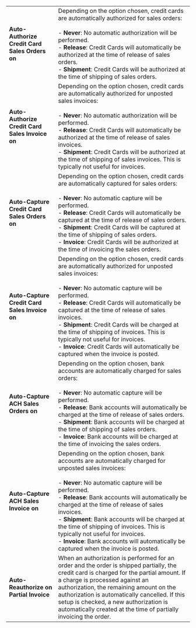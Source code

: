 |                                                 |                                                                                                                      |
|-------------------------------------------------|----------------------------------------------------------------------------------------------------------------------|
| **Auto-Authorize Credit Card Sales Orders on**  | Depending on the option chosen, credit cards are automatically authorized for sales orders:<br><br>- **Never**: No automatic authorization will be performed.<br>- **Release**: Credit Cards will automatically be authorized at the time of release of sales orders.<br>- **Shipment**: Credit Cards will be authorized at the time of shipping of sales orders. |
| **Auto-Authorize Credit Card Sales Invoice on** | Depending on the option chosen, credit cards are automatically authorized for unposted sales invoices:<br><br>- **Never**: No automatic authorization will be performed.<br>- **Release**: Credit Cards will automatically be authorized at the time of release of sales invoices.<br>- **Shipment**: Credit Cards will be authorized at the time of shipping of sales invoices. This is typically not useful for invoices. |
| **Auto-Capture Credit Card Sales Orders on**    | Depending on the option chosen, credit cards are automatically captured for sales orders:<br><br>- **Never**: No automatic capture will be performed.<br>- **Release**: Credit Cards will automatically be captured at the time of release of sales orders.<br>- **Shipment**: Credit Cards will be captured at the time of shipping of sales orders.<br>- **Invoice**: Credit Cards will be authorized at the time of invoicing the sales orders. |
| **Auto-Capture Credit Card Sales Invoice on**   | Depending on the option chosen, credit cards are automatically authorized for unposted sales invoices:<br><br>- **Never**: No automatic capture will be performed.<br>- **Release**: Credit Cards will automatically be captured at the time of release of sales invoices.<br>- **Shipment**: Credit Cards will be charged at the time of shipping of invoices. This is typically not useful for invoices.<br>- **Invoice**: Credit Cards will automatically be captured when the invoice is posted. |
| **Auto-Capture ACH Sales Orders on**            | Depending on the option chosen, bank accounts are automatically charged for sales orders:<br><br>- **Never**: No automatic capture will be performed.<br>- **Release**: Bank accounts will automatically be charged at the time of release of sales orders.<br>- **Shipment**: Bank accounts will be charged at the time of shipping of sales orders.<br>- **Invoice**: Bank accounts will be charged at the time of invoicing the sales orders. |
| **Auto-Capture ACH Sales Invoice on**           | Depending on the option chosen, bank accounts are automatically charged for unposted sales invoices:<br><br>- **Never**: No automatic capture will be performed.<br>- **Release**: Bank accounts will automatically be charged at the time of release of sales invoices.<br>- **Shipment**: Bank accounts will be charged at the time of shipping of invoices. This is typically not useful for invoices.<br>- **Invoice**: Bank accounts will automatically be captured when the invoice is posted. |
| **Auto-Reauthorize on Partial Invoice**         | When an authorization is performed for an order and the order is shipped partially, the credit card is charged for the partial amount. If a charge is processed against an authorization, the remaining amount on the authorization is automatically cancelled. If this setup is checked, a new authorization is automatically created at the time of partially invoicing the order. |